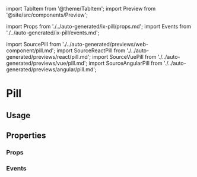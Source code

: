 import TabItem from '@theme/TabItem';
import Preview from '@site/src/components/Preview';

import Props from './../auto-generated/ix-pill/props.md';
import Events from './../auto-generated/ix-pill/events.md';

import SourcePill from './../auto-generated/previews/web-component/pill.md';
import SourceReactPill from './../auto-generated/previews/react/pill.md';
import SourceVuePill from './../auto-generated/previews/vue/pill.md';
import SourceAngularPill from './../auto-generated/previews/angular/pill.md';

# Pill

## Usage

<Preview name="pill" height="24rem">
  <TabItem value="javascript">
    <SourcePill />
  </TabItem>
  <TabItem value="react">
    <SourceReactPill />
  </TabItem>
  <TabItem value="vue">
    <SourceVuePill />
  </TabItem>
  <TabItem value="angular">
    <SourceAngularPill />
  </TabItem>
</Preview>

## Properties

### Props

<Props />

### Events

<Events />
